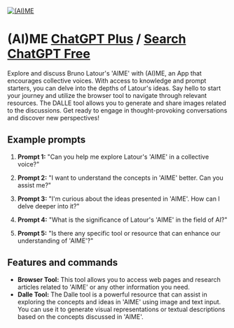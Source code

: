 
[![(AI)ME](https://files.oaiusercontent.com/file-TTywEXWAPB8Gjc7QU32thRIV?se=2123-10-18T13%3A49%3A24Z&sp=r&sv=2021-08-06&sr=b&rscc=max-age%3D31536000%2C%20immutable&rscd=attachment%3B%20filename%3D401c9f07-3f9a-48fb-a7cc-0f287fc48c85.png&sig=PZA%2BaWrvzvf19vnzRjRx4tc6mpdkikBck1SfZ6vMt2U%3D)](https://chat.openai.com/g/g-sRuuTpdF5-ai-me)

# (AI)ME [ChatGPT Plus](https://chat.openai.com/g/g-sRuuTpdF5-ai-me) / [Search ChatGPT Free](https://gptcall.net/index.html#/?search=(AI)ME)

Explore and discuss Bruno Latour's 'AIME' with (AI)ME, an App that encourages collective voices. With access to knowledge and prompt starters, you can delve into the depths of Latour's ideas. Say hello to start your journey and utilize the browser tool to navigate through relevant resources. The DALLE tool allows you to generate and share images related to the discussions. Get ready to engage in thought-provoking conversations and discover new perspectives!

## Example prompts

1. **Prompt 1:** "Can you help me explore Latour's 'AIME' in a collective voice?"

2. **Prompt 2:** "I want to understand the concepts in 'AIME' better. Can you assist me?"

3. **Prompt 3:** "I'm curious about the ideas presented in 'AIME'. How can I delve deeper into it?"

4. **Prompt 4:** "What is the significance of Latour's 'AIME' in the field of AI?"

5. **Prompt 5:** "Is there any specific tool or resource that can enhance our understanding of 'AIME'?"

## Features and commands

- **Browser Tool:** This tool allows you to access web pages and research articles related to 'AIME' or any other information you need.
- **Dalle Tool:** The Dalle tool is a powerful resource that can assist in exploring the concepts and ideas in 'AIME' using image and text input. You can use it to generate visual representations or textual descriptions based on the concepts discussed in 'AIME'.



